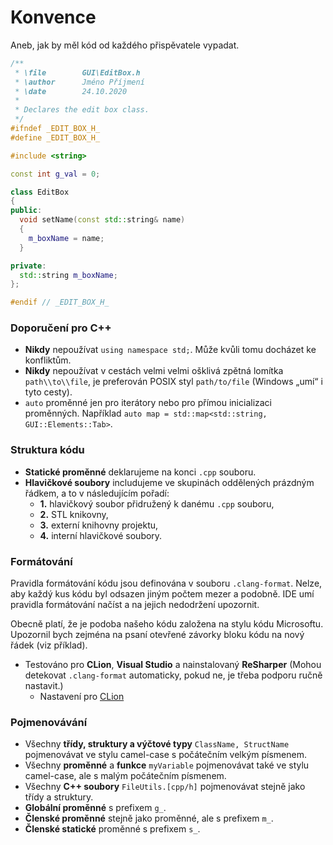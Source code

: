 # Konvence
Aneb, jak by měl kód od každého přispěvatele vypadat.
````cpp
/**                                                             
 * \file        GUI\EditBox.h       
 * \author      Jméno Příjmení
 * \date        24.10.2020
 *                                                               
 * Declares the edit box class.                                   
 */                                                             
#ifndef _EDIT_BOX_H_
#define _EDIT_BOX_H_

#include <string>

const int g_val = 0;

class EditBox
{
public:
  void setName(const std::string& name)
  {
    m_boxName = name;
  }

private:
  std::string m_boxName;
};

#endif // _EDIT_BOX_H_
```` 

### Doporučení pro C++
- **Nikdy** nepoužívat `using namespace std;`. Může kvůli tomu docházet ke konfliktům.
- **Nikdy** nepoužívat v cestách velmi velmi ošklivá zpětná lomítka `path\\to\\file`, je preferován POSIX 
styl `path/to/file` (Windows „umí“ i tyto cesty).
- `auto` proměnné jen pro iterátory nebo pro přímou inicializaci proměnných. Například
`auto map = std::map<std::string, GUI::Elements::Tab>`.

### Struktura kódu
- **Statické proměnné** deklarujeme na konci `.cpp` souboru.
- **Hlavičkové soubory** includujeme ve skupinách oddělených prázdným řádkem,
a to v následujícím pořadí:
    - **1.** hlavičkový soubor přidružený k danému `.cpp` souboru,
    - **2.** STL knikovny,
    - **3.** externí knihovny projektu,
    - **4.** interní hlavičkové soubory.

### Formátování
Pravidla formátování kódu jsou definována v souboru `.clang-format`. Nelze, aby každý kus kódu
byl odsazen jiným počtem mezer a podobně. IDE umí pravidla formátování načíst a na jejich nedodržení upozornit.

Obecně platí, že je podoba našeho kódu založena na stylu kódu Microsoftu. Upozornil bych zejména na psaní
otevřené závorky bloku kódu na nový řádek (viz příklad).

- Testováno pro **CLion**, **Visual Studio** a nainstalovaný **ReSharper** (Mohou detekovat `.clang-format`
automaticky, pokud ne, je třeba podporu ručně nastavit.)
    - Nastavení pro [CLion](https://www.jetbrains.com/help/clion/clangformat-as-alternative-formatter.html#clion-support)

### Pojmenovávání
- Všechny **třídy, struktury a výčtové typy** ``ClassName, StructName`` pojmenovávat ve stylu camel-case s počátečním velkým písmenem.
- Všechny **proměnné** a **funkce** ``myVariable`` pojmenovávat také ve stylu camel-case, ale s malým počátečním písmenem.
- Všechny **C++ soubory** ``FileUtils.[cpp/h]`` pojmenovávat stejně jako třídy a struktury.
- **Globální proměnné** s prefixem `g_`.
- **Členské proměnné** stejně jako proměnné, ale s prefixem `m_`.
- **Členské statické** proměnné s prefixem `s_`.
